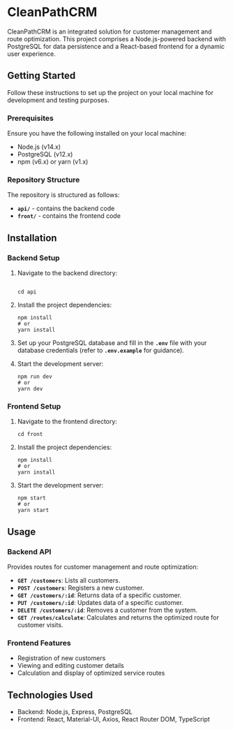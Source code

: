 # **CleanPathCRM**

CleanPathCRM is an integrated solution for customer management and route optimization. This project comprises a Node.js-powered backend with PostgreSQL for data persistence and a React-based frontend for a dynamic user experience.

## **Getting Started**

Follow these instructions to set up the project on your local machine for development and testing purposes.

### **Prerequisites**

Ensure you have the following installed on your local machine:

- Node.js (v14.x)
- PostgreSQL (v12.x)
- npm (v6.x) or yarn (v1.x)

### **Repository Structure**

The repository is structured as follows:

- **`api/`** - contains the backend code
- **`front/`** - contains the frontend code

## **Installation**

### **Backend Setup**

1. Navigate to the backend directory:

   ```

   cd api

   ```

2. Install the project dependencies:

   ```
   npm install
   # or
   yarn install

   ```

3. Set up your PostgreSQL database and fill in the **`.env`** file with your database credentials (refer to **`.env.example`** for guidance).
4. Start the development server:

   ```
   npm run dev
   # or
   yarn dev

   ```

### **Frontend Setup**

1. Navigate to the frontend directory:

   ```
   cd front

   ```

2. Install the project dependencies:

   ```
   npm install
   # or
   yarn install

   ```

3. Start the development server:

   ```
   npm start
   # or
   yarn start

   ```

## **Usage**

### **Backend API**

Provides routes for customer management and route optimization:

- **`GET /customers`**: Lists all customers.
- **`POST /customers`**: Registers a new customer.
- **`GET /customers/:id`**: Returns data of a specific customer.
- **`PUT /customers/:id`**: Updates data of a specific customer.
- **`DELETE /customers/:id`**: Removes a customer from the system.
- **`GET /routes/calculate`**: Calculates and returns the optimized route for customer visits.

### **Frontend Features**

- Registration of new customers
- Viewing and editing customer details
- Calculation and display of optimized service routes

## **Technologies Used**

- Backend: Node.js, Express, PostgreSQL
- Frontend: React, Material-UI, Axios, React Router DOM, TypeScript
